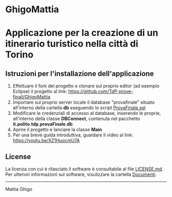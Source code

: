 # GhigoMattia
# Applicazione per la creazione di un itinerario turistico nella città di Torino
## Istruzioni per l'installazione dell'applicazione
1. Effettuare il fork del progetto e clonare sul proprio editor (ad esempio Eclipse) il progetto al link: https://github.com/TdP-prove-finali/GhigoMattia
2. Importare sul proprio server locale il database "provafinale" situato all'interno della cartella **db** eseguendo lo script [ProvaFinale.sql](https://github.com/TdP-prove-finali/GhigoMattia/tree/master/Database)
4. Modificare le credenziali di accesso al database, inserendo le proprie, all'interno della classe **DBConnect**, contenuta nel pacchetto **it.polito.tdp.provaFinale.db**
5. Aprire il progetto e lanciare la classe **Main**
6. Per una breve guida introduttiva, guardare il video al link: https://youtu.be/XZ1HuocmU7A

## License
La licenza con cui è rilasciato il software è consultabile al file [LICENSE.md](https://github.com/TdP-prove-finali/GhigoMattia/blob/master/LICENSE).<br>
Per ulteriori informazioni sul software, visulizzare la cartella [Documenti](https://github.com/TdP-prove-finali/GhigoMattia/blob/master/Documenti).

<hr>
Mattia Ghigo
